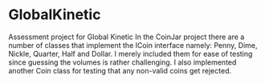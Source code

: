 # GlobalKinetic
Assessment project for Global Kinetic
In the CoinJar project  there are a number of classes that implement the ICoin interface namely: 
Penny, Dime, Nickle, Quarter, Half and Dollar. 
I merely included them for ease of testing since guessing the volumes is rather challenging. 
I also implemented another Coin class for testing that any non-valid coins get rejected.
